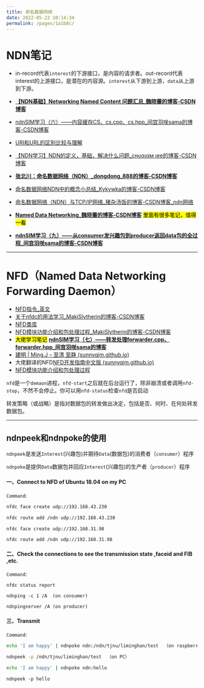 ```yaml
---
title: 命名数据网络
date: 2022-05-22 10:14:34
permalink: /pages/1a1b8c/
---
```


# NDN笔记

- in-record代表`interest`的下游接口，是内容的请求者。out-record代表interest的上游接口，是潜在的内容源。`interest`从下游到上游，`data`从上游到下游。

- **[【NDN基础】Networking Named Content 问题汇总_魏晓蕾的博客-CSDN博客](https://yanyan.blog.csdn.net/article/details/50823544?spm=1001.2101.3001.6650.2&utm_medium=distribute.pc_relevant.none-task-blog-2~default~CTRLIST~Rate-2.pc_relevant_antiscanv2&depth_1-utm_source=distribute.pc_relevant.none-task-blog-2~default~CTRLIST~Rate-2.pc_relevant_antiscanv2&utm_relevant_index=5)**
- [ndnSIM学习（六）——内容缓存CS、cs.cpp、cs.hpp_间宫羽咲sama的博客-CSDN博客](https://blog.csdn.net/mamiyahasaki/article/details/120745801)
- [URI和URL的区别比较与理解](https://blog.csdn.net/qq_32595453/article/details/80563142)
- [【NDN学习】NDN的定义，基础，解决什么问题_снυαιαм ιее的博客-CSDN博客](https://blog.csdn.net/chualam/article/details/115637643?spm=1001.2101.3001.6650.14&utm_medium=distribute.pc_relevant.none-task-blog-2~default~BlogCommendFromBaidu~Rate-14.topblog&depth_1-utm_source=distribute.pc_relevant.none-task-blog-2~default~BlogCommendFromBaidu~Rate-14.topblog&utm_relevant_index=15)
- **[张北川：命名数据网络（NDN）_dongdong_888的博客-CSDN博客](https://blog.csdn.net/zhangmeimei_pku/article/details/79520564?spm=1001.2101.3001.6650.18&utm_medium=distribute.pc_relevant.none-task-blog-2~default~BlogCommendFromBaidu~Rate-18.topblog&depth_1-utm_source=distribute.pc_relevant.none-task-blog-2~default~BlogCommendFromBaidu~Rate-18.topblog&utm_relevant_index=19)**
- [命名数据网络NDN中的概念小总结_Kykywka的博客-CSDN博客](https://blog.csdn.net/weixin_44525657/article/details/103947772?spm=1001.2101.3001.6650.1&utm_medium=distribute.pc_relevant.none-task-blog-2~default~CTRLIST~Rate-1.pc_relevant_antiscanv2&depth_1-utm_source=distribute.pc_relevant.none-task-blog-2~default~CTRLIST~Rate-1.pc_relevant_antiscanv2&utm_relevant_index=2)
- [命名数据网络（NDN）与TCP/IP网络_猪杂汤饭的博客-CSDN博客_ndn网络](https://blog.csdn.net/programmer_at/article/details/49203241?spm=1001.2101.3001.6650.2&utm_medium=distribute.pc_relevant.none-task-blog-2~default~CTRLIST~Rate-2.pc_relevant_paycolumn_v3&depth_1-utm_source=distribute.pc_relevant.none-task-blog-2~default~CTRLIST~Rate-2.pc_relevant_paycolumn_v3&utm_relevant_index=3)
- **[Named Data Networking_魏晓蕾的博客-CSDN博客](https://blog.csdn.net/gongxifacai_believe/category_9267124.html?spm=1001.2014.3001.5482)** <mark>里面有很多笔记，值得一看</mark>
- **[ndnSIM学习（九）——从consumer发兴趣包到producer返回data包的全过程_间宫羽咲sama的博客-CSDN博客](https://blog.csdn.net/MamiyaHasaki/article/details/120952291)**







------



# NFD（Named Data Networking Forwarding Daemon）
- [NFD指令_英文](https://named-data.net/doc/NFD/current/manpages/nfdc-face.html)
- [关于nfdc的用法学习_MakiSlytherin的博客-CSDN博客](https://blog.csdn.net/MakiSlytherin/article/details/103294513?utm_medium=distribute.pc_relevant.none-task-blog-2~default~baidujs_title~default-0.pc_relevant_default&spm=1001.2101.3001.4242.1&utm_relevant_index=3)
- [NFD类库](https://named-data.net/doc/NFD/current/doxygen/index.html)
- [NFD模块功能介绍和包处理过程_MakiSlytherin的博客-CSDN博客](https://blog.csdn.net/MakiSlytherin/article/details/103307693?spm=1001.2101.3001.6650.5&utm_medium=distribute.pc_relevant.none-task-blog-2~default~BlogCommendFromBaidu~Rate-5.pc_relevant_antiscanv2&depth_1-utm_source=distribute.pc_relevant.none-task-blog-2~default~BlogCommendFromBaidu~Rate-5.pc_relevant_antiscanv2&utm_relevant_index=9)
- <mark>大佬学习笔记</mark> **[ndnSIM学习（七）——转发处理forwarder.cpp、forwarder.hpp_间宫羽咲sama的博客](https://blog.csdn.net/MamiyaHasaki/article/details/120787248?spm=1001.2101.3001.6650.3&utm_medium=distribute.pc_relevant.none-task-blog-2~default~CTRLIST~Rate-3.pc_relevant_default&depth_1-utm_source=distribute.pc_relevant.none-task-blog-2~default~CTRLIST~Rate-3.pc_relevant_default&utm_relevant_index=6)**
- [建明 | Ming.J – 至清 至静 (sunnyqjm.github.io)](https://sunnyqjm.github.io/)
- 大佬翻译的NFD[NFD开发指南中文版 (sunnyqjm.github.io)](https://sunnyqjm.github.io/nfd-developer-guide-zh/#/)
- [NFD模块功能介绍和包处理过程](https://blog.csdn.net/MakiSlytherin/article/details/103307693)

`nfd`是一个`demaon`进程，`nfd-start`之后就在后台运行了，除非崩溃或者调用`nfd-stop`，不然不会停止。你可以用`nfd-status`检查`nfd`是否启动



转发策略（或战略）是指对数据包的转发做出决定，包括是否、何时、在何处转发数据包。

---
## ndnpeek和ndnpoke的使用
`ndnpeek`是发送`Interest`(兴趣包)并期待`Data`(数据包)的消费者（`consumer`）程序

`ndnpoke`是提供`Data`数据包并回应`Interest`(兴趣包)的生产者（`producer`）程序
#### 一、Connect to NFD of Ubuntu 18.04 on my PC

`Command`:  

```bash
nfdc face create udp://192.168.43.230
```

```bash
nfdc route add /ndn udp://192.168.43.230
```

```
nfdc face create udp://192.168.31.98
```

```
nfdc route add /ndn udp://192.168.31.98
```

#### 二、Check the connections to see the transmission state ,faceid and FIB ,etc.
`Command`:   

```
nfdc status report
```

```
ndnping -c 1 /A  (on consumer)
```
```
ndnpingserver /A (on producer)
```

#### 三、Transmit

`Command`:   

```bash
echo 'I am happy' | ndnpoke ndn:/ndn/tjnu/liminghan/test  （on raspberry）
```

```bash
ndnpeek -p /ndn/tjnu/liminghan/test  （on PC）
```

```bash
echo 'I am happy' | ndnpoke ndn:hello
```

```shell
ndnpeek -p hello
```







